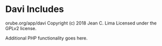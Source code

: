 # Davi Includes #
orube.org/app/davi
Copyright (c) 2018 Jean C. Lima
Licensed under the GPLv2 license.

Additional PHP functionality goes here.